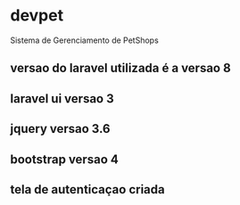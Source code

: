 # devpet
Sistema de Gerenciamento de PetShops
## versao do laravel utilizada é a versao 8
## laravel ui versao 3
## jquery versao 3.6
## bootstrap versao 4
## tela de autenticaçao criada 

